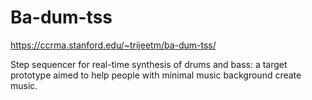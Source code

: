 Ba-dum-tss
==========

https://ccrma.stanford.edu/~trijeetm/ba-dum-tss/

Step sequencer for real-time synthesis of drums and bass: a target prototype aimed to help people with minimal music background create music.

